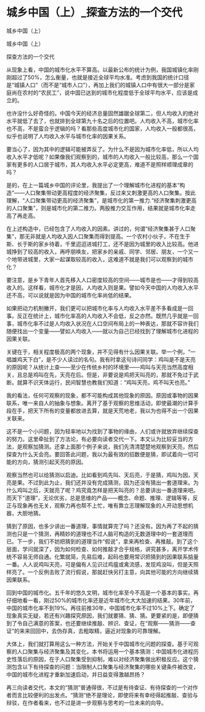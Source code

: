 # 城乡中国（上）_探查方法的一个交代

城乡中国（上）

城乡中国（上）

探查方法的一个交代

从现象上看，中国的城市化水平不算高。以最新公布的统计为例，我国城镇化率刚刚超过了50%，怎么衡量，也就是接近全球平均水准。考虑到我国的统计口径是“城镇人口”（而不是“城市人口”），再加上我们的城镇人口中有很大一部分是家庭尚在农村的“农民工”，说中国已达到的城市化程度低于全球平均水平，应该是成立的。

也许没什么好奇怪的。中国今天的经济总量固然雄踞全球第二，但人均收入的绝对水平就低了去了，也就排到全球第九十名之后的位置吧。人均收入不高，城市化率也不高，不是蛮合乎逻辑的吗？看那些高度城市化的国家，人均收入一般都很高，似乎也说明了人均收入水平与城市化率的因果关系。

要当心了，因为其中的逻辑可能被弄反了。为什么不是因为城市化率低，所以人均收入水平才低呢？如果像我们观察到的，城市的人均收入一般比较高，那么一个国家有更多的人口居于城市，其人均收入水平必定更高，难道不是照样顺理成章的吗？

是的，在上一篇城乡中国的评论里，我提出了一个理解城市化进程的基本“构造”——人口聚集带动更高程度的经济聚集，反过来又刺激更高的人口聚集。按此理解，“人口聚集带动更高的经济聚集”，是城市化的第一推力.“经济聚集刺激更高的人口聚集”，则是城市化的第二推力。两股推力交互作用，结果就是城市化率走高了再走高。

在上述构造中，已经包含了人均收入的因素。讲过的，何谓“经济聚集甚于人口聚集”，那无非就是人均收入因人口聚集而得到提高。一个农村小伙子，不在生于斯、长于斯的家乡待着，千里迢迢进城打工，还不是因为城里的收入比较高。他进城挣到了较高的收入，再呼朋唤友，把家乡的亲戚、同学、邻居、朋友，一个又一个地带进城里，大家一起谋取较高的收入，这难道不就是我们可以观察到的城市化？

要注意，是乡下青年人首先移入人口密度较高的空间——城市是也——才得到较高收入的。这样看，城市化才是因，人均收入则是果。譬如今天中国的人均收入水平还不高，可以说就是因为中国的城市化率尚低的结果。

如果把动力机制撇开，我们更可以把城市化率与人均收入水平差不多看成是一回事。反正在统计上，城市化率高的人均收入不会低，反之亦然。既然几乎就是一回事，城市化率不过是人均收入状况在人口空间布局上的一种表达，那就不容许我们随便找出一个变量——譬如人均收入——就以为自己已经找到了理解城市化进程的因果关联。

关键在于，相关程度极高的两个现象，并不见得有什么因果关联。举一个例，“一唱雄鸡天下白”，是不少人读过的名句。我有时拿这句诗问同学：鸡叫是不是天亮的原因呢？从统计上查——至少在传统乡村的环境里——鸡叫与天亮当然高度相关，且总是鸡叫在先，天亮在后。但是，非要说是鸡把天叫亮的，那就不免过于武断。就算不识天体运行，民间智慧也教我们知道：“鸡叫天亮，鸡不叫天也亮。”

我的看法，任何可观察的现象，都不可能构成其他现象的原因。原因或事物的因果联系，唯一来自人的抽象与想象。离开了基于观察的思维活动，即使最潮的计算手段在手，把天下所有的变量都放进去算，就是天荒地老，我以为也得不出一个因果关联来。

这不是一个小问题，因为轻率地以为找到了事物的缘由，人们或许就放弃继续探查的努力。这里牵扯到了方法论，有必要向读者交代一下。本文认为比较妥当的方法，是观察加猜测。还拿上面那个例子来说，我们先清清楚楚地观察到天亮，然后探查为什么天会亮。要回答此问题，我以为最有效的招数便是猜，即试着向一切可能的方向，猜测引起天亮的原因。

观察当然也可以给猜测以启迪。比如看到鸡先叫、天后亮，于是猜，鸡叫为因，天亮是果。不过到此为止，我们还并没有完成猜测，因为还没有猜出一套道理来。为什么鸡叫之后，天就亮了呢？鸡究竟怎样是把天叫亮的？总要讲出一番道理来吧。而天下“道理”，无论优劣，总是思维的产品——概念、命题、推理、逻辑等等，反正与现象再也无关，观察力再也帮不上忙，唯有靠立志理解现象的人开动思想机器，大胆地猜。

猜到了原因，也多少讲出一番道理，事情就算完了吗？还没有。因为再了不起的猜测也只是一个猜测，再精妙的道理也不过人脑可构造的无数道理中的一套道理而已。下一步，我们不妨把猜到的道理当作“假说”，拿来再检查、再推敲。到了这个层面，学问就深了，因为如何检查、如何推敲才合乎规格，讲究甚多，离开学术传统不容易无师自通。化繁就简，先易后难，起码也要用常识把猜到的因果联系掂量一番。人人说鸡叫天亮，可是偏有人见识过鸡瘟或禽流感，发现鸡没叫，但是天照样亮了。一个反例击败了流行假说，那就赶快另打主意，向其他可能的方向继续猜因果联系。

回到中国的城市化。五千年的悠久文明，城市化率至今不高是一个基本的事实。再仔细地看一看，刚过50%的城市化率还是近年城市化大大加速的结果。30年前，中国的城市化率不到19%。再往前推30年，中国城市化率不过10%上下。确定了现象真实无疑，若还有兴趣探究原因，我们就要猜、猜、猜。更要紧的是，即便猜到了令自己满意的答案，也还要继续推敲、辨识、查证，在“观察——猜测——查证”的来来回回中，去伪存真，去粗取精，逼近对现象的可靠理解。

大体上，我们就打算用这么一种方法，开始关于中国城市化问题的探查。基于可观察的人口聚集与经济聚集及其变化，本书将运用一个基本猜测：中国城市化进程历史性落后的原因，在于人口聚集受到抑制，难以对经济聚集做出积极反应。这个猜测包含以下有待探查的问题：当限制人口聚集与经济聚集的哪些关键条件被改变，中国的城市化进程才重新加速启动，并日益变得激越昂扬？

再三向读者交代，本文的“猜测”普通得很，不过是有待查证、有待探查的一个对作者而言比较便利的出发点。“猜测”绝不是理论，即使将来有幸经得起推敲、查验与辩驳，在作者看来，也不过是进一步观察与思考的一位未来的向导。